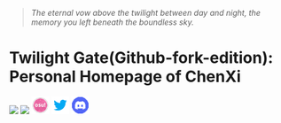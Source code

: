 > *The eternal vow above the twilight between day and night, the memory you left beneath the boundless sky.*
# Twilight Gate(Github-fork-edition): Personal Homepage of ChenXi
[![](https://github.com/favicon.ico)](https://github.com/ChenXi094/TwilightGate-Homepage_of_ChenXi094-Githubfork/)
[![](https://www.bilibili.com/favicon.ico)](https://space.bilibili.com/673806747/)
[![](https://raw.githubusercontent.com/ChenXi094/TwilightGate-Homepage_of_ChenXi094-Githubfork/main/lib/osu_32x32.png?token=GHSAT0AAAAAACXHI3RXQFRAPFM2NZJARSPCZW7ZMEQ)](https://osu.ppy.sh/users/23890527)
[![](https://raw.githubusercontent.com/ChenXi094/TwilightGate-Homepage_of_ChenXi094-Githubfork/main/lib/twitter_32x32.png?token=GHSAT0AAAAAACXHI3RX7DMHP3KMHDPN3J2UZW72CGQ)](https://x.com/ChenXi094)
[![](https://github.com/ChenXi094/TwilightGate-Homepage_of_ChenXi094-Githubfork/blob/f19983ee72c1820489ab3c1946aa798f1c37d64e/lib/discord_32x32.png)](https://discord.gg/AeMtg8XU)
